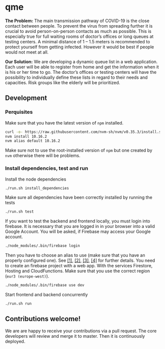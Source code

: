 # qme

**The Problem:**
The main transmission pathway of COVID-19 is the close contact between people. To prevent the virus from spreading further it is crucial to avoid person-on-person contacts as much as possible. This is especially true for full waiting rooms of doctor’s offices or long queues at testing centers. A minimal distance of 1 – 1.5 meters is recommended to protect yourself from getting infected. However it would be best if people would not meet at all.

**Our Solution:**
We are developing a dynamic queue list in a web application. Each user will be able to register from home and get the information when it is his or her time to go. The doctor’s offices or testing centers will have the possibility to individually define these lists in regard to their needs and capacities. Risk groups like the elderly will be prioritized.

## Development

### Perquisites

Make sure that you have the latest version of `npm` installed.

```bash
curl -o- https://raw.githubusercontent.com/nvm-sh/nvm/v0.35.3/install.sh | bash
nvm install 10.16.2
nvm alias default 10.16.2
```

Make sure not to use the root-installed version of `npm` but one created by `nvm` otherwise there will be problems.

### Install dependencies, test and run

Install the node dependencies

```bash
./run.sh install_dependencies
```

Make sure all dependencies have been correctly installed by running the tests

```bash
./run.sh test
```

If you want to test the backend and frontend locally, you must login into firebase. It is necessary that you are logged in in your browser into a valid Google Account. You will be asked, if Firebase may access your Google account.

```bash
./node_modules/.bin/firebase login
```

Then you have to choose an alias to use (make sure that you have an properly configured one). See [[1]](https://firebase.google.com/docs/cli), [[2]](https://firebase.google.com/docs/guides), [[3]](https://firebase.google.com/docs/admin/setup#initialize-sdk), [[4]](https://cloud.google.com/datastore/docs/firestore-or-datastore) for further details. You need to create an firebase project with a web app. With the services Firestore, Hosting and CloudFunctions. Make sure that you use the correct region (`eur3 (europe-west)`).


```bash
./node_modules/.bin/firebase use dev
```

Start frontend and backend concurrently

```bash
./run.sh run
```

## Contributions welcome!

We are are happy to receive your contributions via a pull request. The core developers will review and merge it to master. Then it is continuously deployed.
